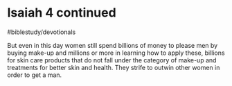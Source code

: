# Isaiah 4 continued 
#biblestudy/devotionals

But even in this day women still spend billions of money to please men by buying make-up and millions or more in learning how to apply these, billions for skin care products that do not fall under the category of make-up and treatments for better skin and health. 
They strife to outwin other women in order to get a man. 